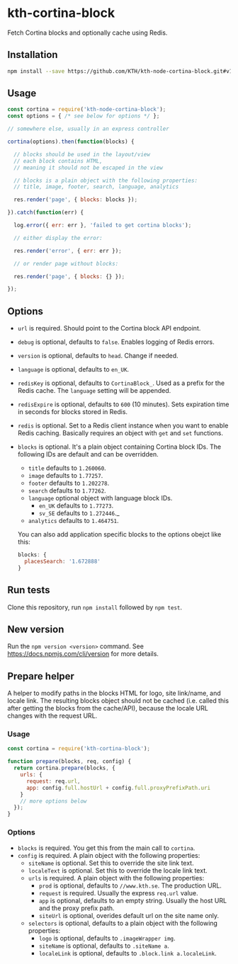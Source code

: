 # kth-cortina-block

Fetch Cortina blocks and optionally cache using Redis.

## Installation

```bash
npm install --save https://github.com/KTH/kth-node-cortina-block.git#v1.0.0
```

## Usage

```javascript
const cortina = require('kth-node-cortina-block');
const options = { /* see below for options */ };

// somewhere else, usually in an express controller

cortina(options).then(function(blocks) {

  // blocks should be used in the layout/view
  // each block contains HTML,
  // meaning it should not be escaped in the view

  // blocks is a plain object with the following properties:
  // title, image, footer, search, language, analytics

  res.render('page', { blocks: blocks });

}).catch(function(err) {

  log.error({ err: err }, 'failed to get cortina blocks');

  // either display the error:

  res.render('error', { err: err });

  // or render page without blocks:

  res.render('page', { blocks: {} });

});
```

## Options

- `url` is required. Should point to the Cortina block API endpoint.
- `debug` is optional, defaults to `false`. Enables logging of Redis
  errors.
- `version` is optional, defaults to `head`. Change if needed.
- `language` is optional, defaults to `en_UK`.
- `redisKey` is optional, defaults to `CortinaBlock_`. Used as a prefix
  for the Redis cache. The `language` setting will be appended.
- `redisExpire` is optional, defaults to `600` (10 minutes). Sets
  expiration time in seconds for blocks stored in Redis.
- `redis` is optional. Set to a Redis client instance when you want to
  enable Redis caching. Basically requires an object with `get` and
  `set` functions.
- `blocks` is optional. It's a plain object containing Cortina block IDs. The
  following IDs are default and can be overridden.
  - `title` defaults to `1.260060`.
  - `image` defaults to `1.77257`.
  - `footer` defaults to `1.202278`.
  - `search` defaults to `1.77262`.
  - `language` optional object with language block IDs.
    - `en_UK` defaults to `1.77273`.
    - `sv_SE` defaults to `1.272446`._
  - `analytics` defaults to `1.464751`.
  
  You can also add application specific blocks to the options obejct like this:
  
  ```javascript
  blocks: {
    placesSearch: '1.672888'
  }
  ```
  
## Run tests

Clone this repository, run `npm install` followed by `npm test`.

## New version

Run the `npm version <version>` command. See https://docs.npmjs.com/cli/version
for more details.

## Prepare helper

A helper to modify paths in the blocks HTML for logo, site link/name,
and locale link. The resulting blocks object should not be cached (i.e.
called this after getting the blocks from the cache/API), because the
locale URL changes with the request URL.

### Usage

```javascript
const cortina = require('kth-cortina-block');

function prepare(blocks, req, config) {
  return cortina.prepare(blocks, {
    urls: {
      request: req.url,
      app: config.full.hostUrl + config.full.proxyPrefixPath.uri
    }
    // more options below
  });
}
```

### Options

- `blocks` is required. You get this from the main call to `cortina`.
- `config` is required. A plain object with the following properties:
  - `siteName` is optional. Set this to override the site link text.
  - `localeText` is optional. Set this to override the locale link text.
  - `urls` is required. A plain object with the following properties:
    - `prod` is optional, defaults to `//www.kth.se`. The production URL.
    - `request` is required. Usually the express `req.url` value.
    - `app` is optional, defaults to an empty string. Usually the
      host URL and the proxy prefix path.
    - `siteUrl` is optional, overides default url on the site name only.
  - `selectors` is optional, defaults to a plain object with the
    following properties:
    - `logo` is optional, defaults to `.imageWrapper img`.
    - `siteName` is optional, defaults to `.siteName a`.
    - `localeLink` is optional, defaults to `.block.link a.localeLink`.

